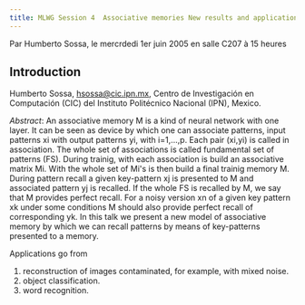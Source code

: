 ```yaml
---
title: MLWG Session 4  Associative memories New results and applications
---
```



Par Humberto Sossa, le mercrdedi 1er juin 2005 en salle C207 à 15 heures

## Introduction
Humberto Sossa, hsossa@cic.ipn.mx, Centro de Investigación en Computación (CIC) del Instituto Politécnico Nacional (IPN), Mexico.

*Abstract*:
An associative memory M is a kind of neural network with one layer.
It can be seen as device by which one can associate patterns,
input patterns xi with output patterns yi, with i=1,...,p.
Each pair (xi,yi) is called in association. The whole set of
associations is called fundamental set of patterns (FS).
During trainig, with each association is build an associative matrix Mi.
With the whole set of Mi's is then build a final trainig memory M.
During pattern recall a given key-pattern xj is presented to M
and associated pattern yj is recalled.
If the whole FS is recalled by M, we say that M provides perfect recall.
For a noisy version xn of a given key pattern xk under some conditions
M should also provide perfect recall of corresponding yk.
In this talk we present a new model of associative memory by which
we can recall patterns by means of key-patterns presented to a memory.

Applications go from
1) reconstruction of images contaminated, for example, with mixed noise.
2) object classification.
3) word recognition. 
